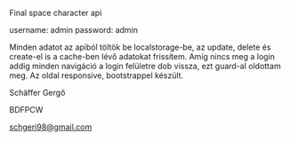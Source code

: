Final space character api

username: admin password: admin

Minden adatot az apiból töltök be localstorage-be, az update, delete és create-el is a cache-ben lévő adatokat frissítem. Amíg nincs meg a login addig minden navigáció a login felületre dob vissza, ezt guard-al oldottam meg. Az oldal responsive, bootstrappel készült.

Schäffer Gergő

BDFPCW

schgeri98@gmail.com
